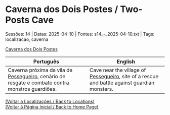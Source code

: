 
# Caverna dos Dois Postes / Two-Posts Cave

Sessões: 14 | Datas: 2025-04-10 | Fontes: s14_-_2025-04-10.txt | Tags: localizacao, caverna

[Caverna dos Dois Postes](caverna_dos_dois_postes.png)

| Português | English |
|-----------|---------|
| Caverna próxima da vila de [Pessegueiro](vila_de_pessegueiro.md), cenário de resgate e combate contra monstros guardiões. | Cave near the village of [Pessegueiro](vila_de_pessegueiro.md), site of a rescue and battle against guardian monsters. |

[(Voltar a Localizações / Back to Locations)](localizacoes.md)  
[(Voltar à Página Inicial / Back to Home Page)](home.md)



















